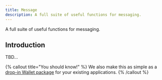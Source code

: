 ```yaml
---
title: Message
description: A full suite of useful functions for messaging.
---
```


A full suite of useful functions for messaging.


## Introduction

TBD...

{% callout title="You should know!" %}
We also make this as simple as a [drop-in Wallet package](https://github.com/avasdao/nexajs/tree/master/packages/Wallet) for your existing applications.
{% /callout %}
